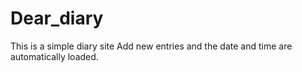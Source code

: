 # Dear_diary

This is a simple diary site
Add new entries and the date and time are automatically loaded.
